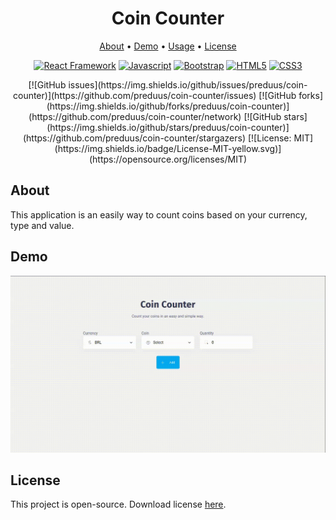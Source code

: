 <h1 align="center">Coin Counter</h1>
<p align="center">
    <a href="#about">About</a> &bull;
    <a href="#demo">Demo</a> &bull;
    <a href="#usage">Usage</a> &bull;
    <a href="#license">License</a>
</p>
<p align="center">
<a href="https://reactjs.org/"><img alt="React Framework" src="https://img.shields.io/badge/React-20232A?style=for-the-badge&logo=react&logoColor=61DAFB" /></a>
<a href="https://javascript.com/"><img alt="Javascript" src="https://img.shields.io/badge/JavaScript-323330?style=for-the-badge&logo=javascript&logoColor=F7DF1E" /></a>
<a href="https://getbootstrap.com/"><img alt="Bootstrap" src="https://img.shields.io/badge/Bootstrap-563D7C?style=for-the-badge&logo=bootstrap&logoColor=white" /></a>
<a href="http://html5.com/"><img alt="HTML5" src="https://img.shields.io/badge/HTML5-E34F26?style=for-the-badge&logo=html5&logoColor=white" /></a>
<a href="#"><img alt="CSS3" src="https://img.shields.io/badge/CSS3-1572B6?style=for-the-badge&logo=css3&logoColor=white" /></a>
</p>
<p align="center">
[![GitHub issues](https://img.shields.io/github/issues/preduus/coin-counter)](https://github.com/preduus/coin-counter/issues)
[![GitHub forks](https://img.shields.io/github/forks/preduus/coin-counter)](https://github.com/preduus/coin-counter/network)
[![GitHub stars](https://img.shields.io/github/stars/preduus/coin-counter)](https://github.com/preduus/coin-counter/stargazers)
[![License: MIT](https://img.shields.io/badge/License-MIT-yellow.svg)](https://opensource.org/licenses/MIT)
</p>

## About
<p>
This application is an easily way to count coins based on your currency, type and value.
</p>

## Demo
<p></p>
<p align="center">
<img src="https://raw.githubusercontent.com/preduus/coin-counter/main/docs/img/preview.gif" alt="Example Animated Preview" />
</p>

## License
This project is open-source. Download license [here](LICENSE).
